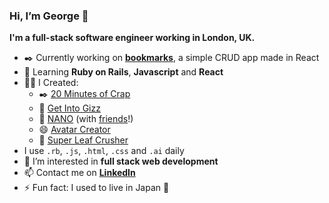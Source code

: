 ### Hi, I’m George 👋
**I'm a full-stack software engineer working in London, UK.**

- ✒️ Currently working on **[bookmarks](https://gloyens.github.io/bookmarks/)**, a simple CRUD app made in React
- 🌱 Learning **Ruby on Rails**, **Javascript** and **React**
- 👷‍♂️ I Created:
  - ✒️ [20 Minutes of Crap](http://twenty-moc.herokuapp.com/)
  - 🎵 [Get Into Gizz](https://get-into-gizz.com/)
  - 🧃 [NANO](http://www.getnano.uk/) (with [friends](https://github.com/kiran-blip/nano)!)
  - 😄 [Avatar Creator](https://gloyens.github.io/avatar-creator/)
  - 🍃 [Super Leaf Crusher](https://starborg.itch.io/super-leaf-crusher)
- I use `.rb`, `.js`, `.html`, `.css` and `.ai` daily
- 👀 I’m interested in **full stack web development**
- 📫 Contact me on [**LinkedIn**](https://www.linkedin.com/in/gloyens/)
- ⚡ Fun fact: I used to live in Japan 🗾

<!---
gloyens/gloyens is a ✨ special ✨ repository because its `README.md` (this file) appears on your GitHub profile.
You can click the Preview link to take a look at your changes.
--->
